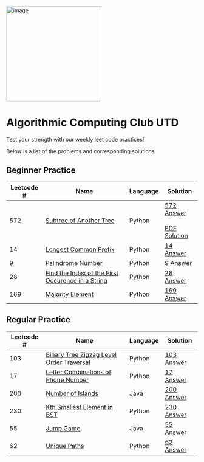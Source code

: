 <img width="250" alt="image" src="https://github.com/Aarian-A/algorithmic-computing-club-utd/assets/44757353/57393cc7-3264-40fe-b93b-d124d1158a9f">

# Algorithmic Computing Club UTD
Test your strength with our weekly leet code practices!


Below is a list of the problems and corresponding solutions 


## Beginner Practice

| Leetcode # | Name | Language | Solution |
|------|--------|--------|--------|
|572|[Subtree of Another Tree](https://leetcode.com/problems/subtree-of-another-tree/description/)| Python |[572 Answer](https://github.com/joseee-molina/algorithmic-computing-club-utd/blob/main/Weekly%20Problem/Beginner%20Practice/572_Subtree_of_Another_Tree.py) <br/> <br/> [PDF Solution](https://github.com/joseee-molina/algorithmic-computing-club-utd/blob/main/Weekly%20Problem/Beginner%20Practice/572_Subtree_of_Another_Tree.pdf)|
|14|[Longest Common Prefix](https://leetcode.com/problems/longest-common-prefix/description/)| Python |[14 Answer](https://github.com/joseee-molina/algorithmic-computing-club-utd/blob/main/Weekly%20Problem/Beginner%20Practice/14_Longest_Common_Prefix.py)|
|9|[Palindrome Number](https://leetcode.com/problems/palindrome-number/description/)| Python |[9 Answer](https://github.com/joseee-molina/algorithmic-computing-club-utd/blob/main/Weekly%20Problem/Beginner%20Practice/9_Palindrome.py)|
|28|[Find the Index of the First Occurence in a String](https://leetcode.com/problems/find-the-index-of-the-first-occurrence-in-a-string/description/)| Python |[28 Answer](https://github.com/joseee-molina/algorithmic-computing-club-utd/blob/main/Weekly%20Problem/Beginner%20Practice/28_FirstOccurrenceInString.py)|
|169|[Majority Element](https://leetcode.com/problems/majority-element/description/)| Python |[169 Answer](https://github.com/joseee-molina/algorithmic-computing-club-utd/blob/main/Weekly%20Problem/Beginner%20Practice/169_Majority_Element.py)|

## Regular Practice

| Leetcode # | Name | Language | Solution |
|------|--------|--------|--------|
|103|[Binary Tree Zigzag Level Order Traversal](https://leetcode.com/problems/binary-tree-zigzag-level-order-traversal/description/)| Python |[103 Answer](https://github.com/joseee-molina/algorithmic-computing-club-utd/blob/main/Weekly%20Problem/Regular%20Practice/103_Binary_Tree_Zigzag_Level_Order_Traversal.py)|
|17|[Letter Combinations of Phone Number](https://leetcode.com/problems/letter-combinations-of-a-phone-number/description/)| Python |[17 Answer](https://github.com/joseee-molina/algorithmic-computing-club-utd/blob/main/Weekly%20Problem/Regular%20Practice/17_Letter_Combinations_Of_Phone_Number.py)|
|200|[Number of Islands](https://leetcode.com/problems/number-of-islands/description/)| Java |[200 Answer](https://github.com/joseee-molina/algorithmic-computing-club-utd/blob/main/Weekly%20Problem/Regular%20Practice/200_Number_Of_Islands.java)|
|230|[Kth Smallest Element in BST](https://leetcode.com/problems/kth-smallest-element-in-a-bst/description/)| Python |[230 Answer](https://github.com/joseee-molina/algorithmic-computing-club-utd/blob/main/Weekly%20Problem/Regular%20Practice/230_Kth_Smallest_Element_In_BST.py)|
|55|[Jump Game](https://leetcode.com/problems/jump-game/description/)| Java |[55 Answer](https://github.com/joseee-molina/algorithmic-computing-club-utd/blob/main/Weekly%20Problem/Regular%20Practice/55_Jump_Game.java)|
|62|[Unique Paths](https://leetcode.com/problems/unique-paths/description/)| Python |[62 Answer](https://github.com/joseee-molina/algorithmic-computing-club-utd/blob/main/Weekly%20Problem/Regular%20Practice/62_Unique_Paths.py)|
